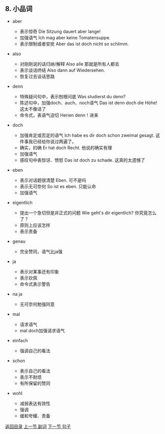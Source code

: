 ## 8. 小品词

* aber

  - 表示惊奇 Die Sitzung dauert aber lange!
  - 加强语气 Ich mag aber keine Tomatensuppe.
  - 表示限制或者安抚 Aber das ist doch nicht so schlimm.

* also

  * 对刚刚说的话归纳/解释 Also alle 那就是所有人都去
  * 表示谈话终结 Also dann auf Wiedersehen.
  * 恢复过去谈话思路 

* denn

  * 特殊疑问句中，表示刨根问底 Was studierst du denn?
  * 陈述句中，加强doch、auch、noch语气 Das ist denn doch die Höhe! 这太不像话了
  * 命令式，表语气迫切 Herien denn！进来

* doch

  * 加强肯定或否定的语气 Ich habe es dir doch schon zweimal gesagt. 这件事我已经给你说过两遍了。
  * 确实，的确 Er hat doch Recht. 他说的确实有理
  * 加强语气
  * 感叹句中表惊讶、愤怒 Das ist doch zu schade. 这真的太遗憾了

* eben

  * 表示对话题很清楚 Eben. 可不是吗
  * 表示无可奈何 So ist es eben. 只能认命
  * 加强语气 

* eigentlich

  * 提出一个急切但是非正式的问题 Wie geht's dir eigentlich? 你究竟怎么了？
  * 原则上应该怎样 
  * 表示责备

* genau

  * 完全赞同，语气比ja强

* ja

  * 表示对某事还有印象
  * 表示钦佩
  * 命令式表示警告

* na ja

  * 无可奈何勉强同意

* mal

  * 请求语气
  * mal doch加强请求语气

* einfach

  * 强调自己的看法

* schon

  * 表示自己的看法
  * 表示不耐烦
  * 有所保留的赞同

* wohl

  * 减弱表达有效性
  * 强调
  * 缓和夸耀、责备

  



[返回目录](../README.md) [上一节 副词](7-Präposition.md) [下一节 句子](9-Satz-句子.md)
